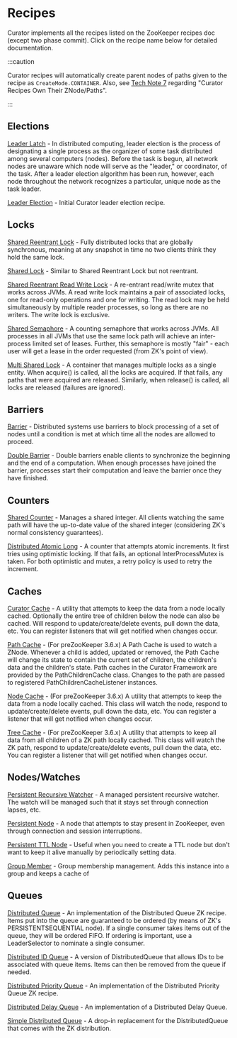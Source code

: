 # Recipes

Curator implements all the recipes listed on the ZooKeeper recipes doc (except two phase commit). Click on the recipe name below for detailed documentation.

:::caution

Curator recipes will automatically create parent nodes of paths given to the recipe as `CreateMode.CONTAINER`. Also, see [Tech Note 7](tech-note-07.md) regarding "Curator Recipes Own Their ZNode/Paths".

:::

## Elections

[Leader Latch](recipes-leader-latch.md) - In distributed computing, leader election is the process of designating a single process as the organizer of some task distributed among several computers (nodes). Before the task is begun, all network nodes are unaware which node will serve as the "leader," or coordinator, of the task. After a leader election algorithm has been run, however, each node throughout the network recognizes a particular, unique node as the task leader.

[Leader Election](recipes-leader-election.md) - Initial Curator leader election recipe.

## Locks

[Shared Reentrant Lock](recipes-shared-reentrant-lock.md) - Fully distributed locks that are globally synchronous, meaning at any snapshot in time no two clients think they hold the same lock.

[Shared Lock](recipes-shared-lock.md) - Similar to Shared Reentrant Lock but not reentrant.

[Shared Reentrant Read Write Lock](recipes-shared-reentrant-read-write-lock.md) - A re-entrant read/write mutex that works across JVMs. A read write lock maintains a pair of associated locks, one for read-only operations and one for writing. The read lock may be held simultaneously by multiple reader processes, so long as there are no writers. The write lock is exclusive.

[Shared Semaphore](recipes-shared-semaphore.md) - A counting semaphore that works across JVMs. All processes in all JVMs that use the same lock path will achieve an inter-process limited set of leases. Further, this semaphore is mostly "fair" - each user will get a lease in the order requested (from ZK's point of view).

[Multi Shared Lock](recipes-multi-shared-lock.md) - A container that manages multiple locks as a single entity. When acquire() is called, all the locks are acquired. If that fails, any paths that were acquired are released. Similarly, when release() is called, all locks are released (failures are ignored).

## Barriers

[Barrier](recipes-barrier.md) - Distributed systems use barriers to block processing of a set of nodes until a condition is met at which time all the nodes are allowed to proceed.

[Double Barrier](recipes-double-barrier.md) - Double barriers enable clients to synchronize the beginning and the end of a computation. When enough processes have joined the barrier, processes start their computation and leave the barrier once they have finished.

## Counters

[Shared Counter](recipes-shared-counter.md) - Manages a shared integer. All clients watching the same path will have the up-to-date value of the shared integer (considering ZK's normal consistency guarantees).

[Distributed Atomic Long](recipes-distributed-atomic-long.md) - A counter that attempts atomic increments. It first tries using optimistic locking. If that fails, an optional InterProcessMutex is taken. For both optimistic and mutex, a retry policy is used to retry the increment.

## Caches

[Curator Cache](recipes-curator-cache.md) - A utility that attempts to keep the data from a node locally cached. Optionally the entire tree of children below the node can also be cached. Will respond to update/create/delete events, pull down the data, etc. You can register listeners that will get notified when changes occur.

[Path Cache](recipes-path-cache.md) - (For preZooKeeper 3.6.x) A Path Cache is used to watch a ZNode. Whenever a child is added, updated or removed, the Path Cache will change its state to contain the current set of children, the children's data and the children's state. Path caches in the Curator Framework are provided by the PathChildrenCache class. Changes to the path are passed to registered PathChildrenCacheListener instances.

[Node Cache](recipes-node-cache.md) - (For preZooKeeper 3.6.x) A utility that attempts to keep the data from a node locally cached. This class will watch the node, respond to update/create/delete events, pull down the data, etc. You can register a listener that will get notified when changes occur.

[Tree Cache](recipes-tree-cache.md) - (For preZooKeeper 3.6.x) A utility that attempts to keep all data from all children of a ZK path locally cached. This class will watch the ZK path, respond to update/create/delete events, pull down the data, etc. You can register a listener that will get notified when changes occur.

## Nodes/Watches

[Persistent Recursive Watcher](recipes-persistent-watcher.md) - A managed persistent recursive watcher. The watch will be managed such that it stays set through connection lapses, etc.

[Persistent Node](recipes-persistent-node.md) - A node that attempts to stay present in ZooKeeper, even through connection and session interruptions.

[Persistent TTL Node](recipes-persistent-ttl-node.md) - Useful when you need to create a TTL node but don't want to keep it alive manually by periodically setting data.

[Group Member](recipes-group-member.md) - Group membership management. Adds this instance into a group and keeps a cache of

## Queues

[Distributed Queue](recipes-distributed-queue.md) - An implementation of the Distributed Queue ZK recipe. Items put into the queue are guaranteed to be ordered (by means of ZK's PERSISTENTSEQUENTIAL node). If a single consumer takes items out of the queue, they will be ordered FIFO. If ordering is important, use a LeaderSelector to nominate a single consumer.

[Distributed ID Queue](recipes-distributed-id-queue.md) - A version of DistributedQueue that allows IDs to be associated with queue items. Items can then be removed from the queue if needed.

[Distributed Priority Queue](recipes-distributed-priority-queue.md) - An implementation of the Distributed Priority Queue ZK recipe.

[Distributed Delay Queue](recipes-distributed-delay-queue.md) - An implementation of a Distributed Delay Queue.

[Simple Distributed Queue](recipes-simple-distributed-queue.md) - A drop-in replacement for the DistributedQueue that comes with the ZK distribution.
